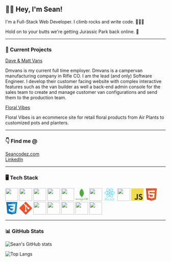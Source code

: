 ## 👋🏻 Hey, I'm Sean!
<p>I'm a Full-Stack Web Developer. I climb rocks and write code. 🧗‍👨‍💻</P>
<p>Hold on to your butts we're getting Jurassic Park back online. 🦖 </p>

<hr/>

### 🚧 Current Projects
<div>
  <a href="https://dmvans.com" target="_blank">Dave & Matt Vans</a>
  <p>Dmvans is my current full time employer. Dmvans is a campervan manufacturing company in Rifle CO. I am the lead (and only) Software Engineer. I develop their customer facing website with complex interactive features such as the van builder as well a back-end admin console for the sales team to create and manage customer van configurations and send them to the production team.</p>
</div>
<div>
  <a href="https://floral-vibez.web.app/" target="_blank">Floral Vibes</a>
  <p>Floral Vibes is an ecommerce site for retail floral products from Air Plants to customized pots and planters.</p>
</div>

<hr/>

### 👇 Find me @
<div>
  <a href="http://seancodez.com/" target="_blank">Seancodez.com</a>
</div>
<div>
  <a href="https://www.linkedin.com/in/seandillon215/" target="_blank">LinkedIn</a>
</div>

<hr/>

### 🖥️ Tech Stack
<div>
  <img src="https://cdn.jsdelivr.net/gh/devicons/devicon/icons/firebase/firebase-plain-wordmark.svg" height="40px" width="40px"></img>
  <img src="https://cdn.jsdelivr.net/gh/devicons/devicon/icons/flutter/flutter-original.svg" height="40px" width="40px"></img>
  <img src="https://cdn.jsdelivr.net/gh/devicons/devicon/icons/dart/dart-original-wordmark.svg" height="40px" width="40px"></img>
  <img src="https://cdn.jsdelivr.net/gh/devicons/devicon/icons/postgresql/postgresql-original-wordmark.svg" height="40px" width="40px"></img>
  <img src="https://cdn.jsdelivr.net/gh/devicons/devicon/icons/googlecloud/googlecloud-original-wordmark.svg" height="40px" width="40px"></img>
  <img src="https://github.com/devicons/devicon/blob/master/icons/mongodb/mongodb-plain-wordmark.svg" height="40px" width="40px"></img>
  <img src="https://cdn.jsdelivr.net/gh/devicons/devicon/icons/express/express-original.svg" height="40px" width="40px"></img>
  <img src="https://github.com/devicons/devicon/blob/master/icons/react/react-original-wordmark.svg" height="40px" width="40px"></img>
  <img src="https://cdn.jsdelivr.net/gh/devicons/devicon/icons/nodejs/nodejs-original-wordmark.svg" height="40px" width="40px"></img>
  <img src="https://github.com/devicons/devicon/blob/master/icons/javascript/javascript-original.svg" height="40px" width="40px"></img>
  <img src="https://github.com/devicons/devicon/blob/master/icons/html5/html5-original.svg" height="40px" width="40px"></img>
  <img src="https://github.com/devicons/devicon/blob/master/icons/css3/css3-original.svg" height="40px" width="40px"></img>
  <img src="https://github.com/devicons/devicon/blob/master/icons/git/git-original.svg" height="40px" width="40px"></img>
  <img src="https://cdn.jsdelivr.net/gh/devicons/devicon/icons/bootstrap/bootstrap-plain-wordmark.svg" height="40px" width="40px"></img>
  <img src="https://cdn.jsdelivr.net/gh/devicons/devicon/icons/heroku/heroku-plain-wordmark.svg" height="40px" width="40px"></img>
  <img src="https://cdn.jsdelivr.net/gh/devicons/devicon/icons/materialui/materialui-original.svg" height="40px" width="40px"></img>
  <img src="https://cdn.jsdelivr.net/gh/devicons/devicon/icons/npm/npm-original-wordmark.svg" height="40px" width="40px"></img>
  <img src="https://cdn.jsdelivr.net/gh/devicons/devicon/icons/graphql/graphql-plain-wordmark.svg" height="40px" width="40px"></img>   
</div>
  
<hr/>

### 📊 GitHub Stats

![Sean's GitHub stats](https://github-readme-stats.vercel.app/api?username=Sdillon215&show_icons=true&theme=radical)

![Top Langs](https://github-readme-stats.vercel.app/api/top-langs/?username=Sdillon215&layout=compact&theme=radical)
